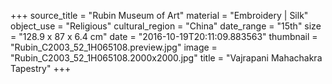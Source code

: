 +++
source_title = "Rubin Museum of Art"
material = "Embroidery | Silk"
object_use = "Religious"
cultural_region = "China"
date_range = "15th"
size = "128.9 x 87 x 6.4 cm"
date = "2016-10-19T20:11:09.883563"
thumbnail = "Rubin_C2003_52_1H065108.preview.jpg"
image = "Rubin_C2003_52_1H065108.2000x2000.jpg"
title = "Vajrapani Mahachakra Tapestry"
+++
